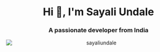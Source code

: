 <h1 align="center">Hi 👋, I'm Sayali Undale</h1>
<h3 align="center">A passionate developer from India</h3>

<p align="center">
  <img style="display: block; margin: 0 auto;" src="https://github-readme-streak-stats.herokuapp.com/?user=sayaliundale&" alt="sayaliundale" />
</p>

